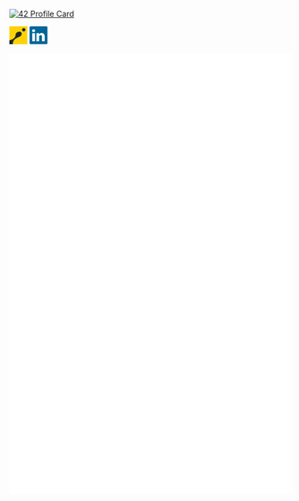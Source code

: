 [![42 Profile Card](https://1337-readme.vercel.app/api/profile?cursus=42cursus&dark=true&leet_logo=hide&login=nforay)](https://github.com/nforay?tab=repositories)

[<img src="https://github.com/nforay/nforay/blob/img/codingame.svg?raw=true" width="32" alt="CodinGame">](https://www.codingame.com/profile/744ea70e66b19f05bb1f0e55300077a93293673) 
[<img src="https://github.com/nforay/nforay/blob/img/linkedin.svg?raw=true" width="32" alt="LinkedIn">](https://www.linkedin.com/in/nicolasforay/)

![Metrics](https://github.com/nforay/nforay/blob/main/github-metrics.svg)
